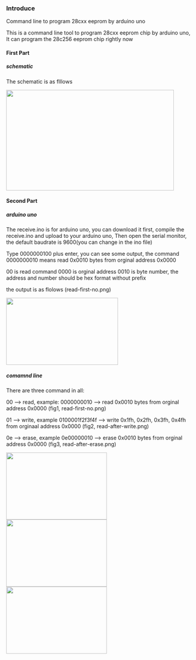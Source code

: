 ### Introduce

Command line to program 28cxx eeprom by arduino uno

This is a command line tool to program 28cxx eeprom chip by arduino uno, It can program the 28c256 eeprom chip rightly now

#### First Part
##### schematic
The schematic is as flllows

<img src="https://github.com/2076625923/arduino-programmer/blob/main/sch.png" width="450" height="270">

#### Second Part
##### arduino uno
The receive.ino is for arduino uno, you can download it first, compile the receive.ino and upload to your arduino uno, Then open the serial monitor, the default baudrate is 9600(you can change in the ino file) 

Type 0000000100 plus enter, you can see some output, the command 0000000010 means read 0x0010 bytes from orginal address 0x0000

00 is read command 0000 is orginal address 0010 is byte number, the address and number should be hex format without prefix

the output is as flolows (read-first-no.png)

<img src="https://github.com/2076625923/arduino-programmer/blob/main/read-first-no.png" width="300" height="180">

##### comamnd line 
There are three command in all:

00 --> read,  example: 0000000010 --> read 0x0010 bytes from orginal address 0x0000 (fig1, read-first-no.png)

01 --> write, example 0100001f2f3f4f --> write 0x1fh, 0x2fh, 0x3fh, 0x4fh from orginaal address 0x0000 (fig2, read-after-write.png)

0e --> erase, example 0e00000010 --> erase 0x0010 bytes from orginal address 0x0000 (fig3, read-after-erase.png)

<img src="https://github.com/2076625923/arduino-programmer/blob/main/read-first-no.png" width="270" height="180"><img src="https://github.com/2076625923/arduino-programmer/blob/main/read-after-write.png" width="270" height="180"><img src="https://github.com/2076625923/arduino-programmer/blob/main/read-after-erase.png" width="270" height="180"/>
